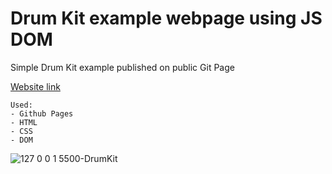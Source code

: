 # Drum Kit example webpage using JS DOM
Simple Drum Kit example published on public Git Page

[Website link](https://javez.github.io/Drum_Kit_DOM/)

```
Used:
- Github Pages
- HTML
- CSS
- DOM
```

![127 0 0 1 5500-DrumKit](https://user-images.githubusercontent.com/66317972/216131313-cf14fe74-307d-4d91-9316-46a8a99d28b2.png)
